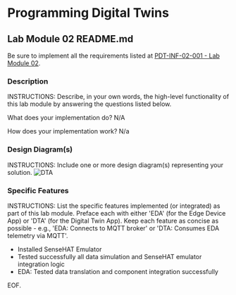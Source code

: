 # Programming Digital Twins

## Lab Module 02 README.md

Be sure to implement all the requirements listed at [PDT-INF-02-001 - Lab Module 02](https://github.com/programming-digital-twins/pdt-exercise-tasks/issues/10).


### Description

INSTRUCTIONS: Describe, in your own words, the high-level functionality of this lab module by answering the questions listed below.

What does your implementation do? 
N/A

How does your implementation work?
N/a

### Design Diagram(s)

INSTRUCTIONS: Include one or more design diagram(s) representing your solution.
![DTA](../files/DTA)

### Specific Features

INSTRUCTIONS: List the specific features implemented (or integrated) as part of this lab module. Preface each with either 'EDA' (for the Edge Device App) or 'DTA' (for the Digital Twin App). Keep each feature as concise as possible - e.g., 'EDA: Connects to MQTT broker' or 'DTA: Consumes EDA telemetry via MQTT'.

- Installed SenseHAT Emulator
- Tested successfully all data simulation and SenseHAT emulator integration logic
- EDA: Tested data translation and component integration successfully


EOF.
